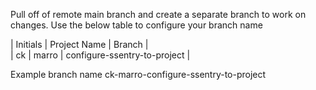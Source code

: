 Pull off of remote main branch and create a separate branch to work on changes. Use the below table to configure your branch name

|   Initials    |   Project Name    |   Branch                          |   
|   ck          |   marro           |   configure-ssentry-to-project    |

Example branch name ck-marro-configure-ssentry-to-project